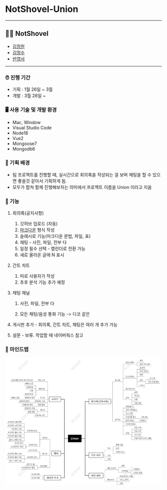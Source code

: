 # NotShovel-Union

***

## 👩‍💻 NotShovel

- [김정원](https://github.com/kimwonny8)
- [김정수](https://github.com/YJU-KimJeongSu)
- [반영서](https://github.com/bys096)

***

### ⏰ 진행 기간

- 기획 : 1월 26일 ~ 3월 
- 개발 : 3월 28일 ~



### 🖥️ 사용 기술 및 개발 환경

- Mac, Window
- Visual Studio Code
- Node18
- Vue2
- Mongoose7
- Mongodb6



### 📌 기획 배경

- 팀 프로젝트를 진행할 때, 실시간으로 회의록을 작성되는 걸 보며 채팅을 할 수 있으면 좋을것 같아서 기획하게 됨. 
- 모두가 합쳐 함께 진행해보자는 의미에서 프로젝트 이름을 Union 이라고 지음



### 📌 기능

1. 회의록(공지사항)
   1. 깃허브 업로드 (자동)
   2. [마크다운](https://inpa.tistory.com/entry/MarkDown-📚-마크다운-문법-💯-정리) 형식 작성 
   3. 슬래시로 기능(마크다운 문법, 파일, 표) 
   4. 채팅 - 사진, 파일, 전부 다
   5. 일정 필수 선택 - 캘린더로 전환 가능
   6. 새로 올라온 글에 N 표시

2. 간트 차트
   1. 따로 사용자가 작성
   2. 추후 분석 기능 추가 예정

3. 채팅 채널

   1. 사진, 파일, 전부 다 

   2. 모든 채팅/음성 통화 기능 -> 디코 같은

4. 게시판 추가 - 회의록, 간트 차트, 채팅은 여러 개 추가 가능

5. 설문 - 보류. 작업할 때 네이버웍스 참고



### 📌 마인드맵

<img src="./assets/image.png" alt="image" style="zoom:67%;" />
